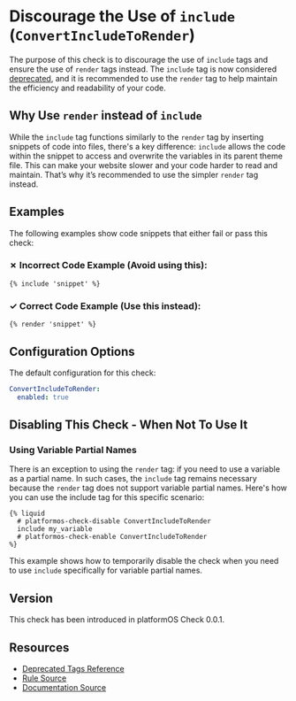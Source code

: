 # Discourage the Use of `include` (`ConvertIncludeToRender`)

The purpose of this check is to discourage the use of `include` tags and ensure the use of `render` tags instead. The `include` tag is now considered [deprecated][deprecated], and it is recommended to use the `render` tag to help maintain the efficiency and readability of your code.


## Why Use `render` instead of `include`

While the `include` tag functions similarly to the `render` tag by inserting snippets of code into files, there's a key difference: `include` allows the code within the snippet to access and overwrite the variables in its parent theme file. This can make your website slower and your code harder to read and maintain. That’s why it’s recommended to use the simpler `render` tag instead.

## Examples

The following examples show code snippets that either fail or pass this check:

### &#x2717; Incorrect Code Example (Avoid using this):

```liquid
{% include 'snippet' %}
```

### &#x2713; Correct Code Example (Use this instead):

```liquid
{% render 'snippet' %}
```

## Configuration Options

The default configuration for this check:

```yaml
ConvertIncludeToRender:
  enabled: true
```

## Disabling This Check - When Not To Use It

### Using Variable Partial Names

There is an exception to using the `render` tag: if you need to use a variable as a partial name. In such cases, the `include` tag remains necessary because the `render` tag does not support variable partial names.
Here's how you can use the include tag for this specific scenario:

```liquid
{% liquid 
  # platformos-check-disable ConvertIncludeToRender
  include my_variable 
  # platformos-check-enable ConvertIncludeToRender
%}
```

This example shows how to temporarily disable the check when you need to use `include` specifically for variable partial names.

## Version

This check has been introduced in platformOS Check 0.0.1.

## Resources

- [Deprecated Tags Reference][deprecated]
- [Rule Source][codesource]
- [Documentation Source][docsource]

[deprecated]: https://documentation.platformos.com/api-reference/liquid/include
[codesource]: /lib/platformos_check/checks/convert_include_to_render.rb
[docsource]: /docs/checks/convert_include_to_render.md